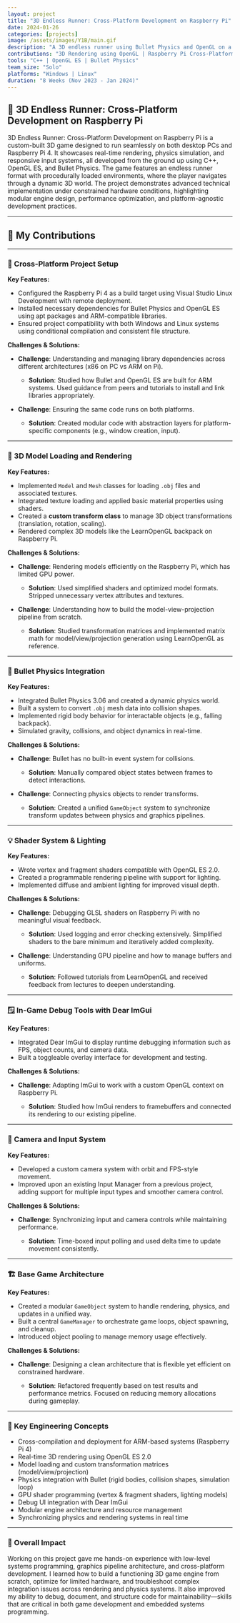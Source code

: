 ```yaml
---
layout: project
title: "3D Endless Runner: Cross-Platform Development on Raspberry Pi"
date: 2024-01-26
categories: [projects]
image: /assets/images/Y1B/main.gif
description: "A 3D endless runner using Bullet Physics and OpenGL on a Raspberry Pi"
contributions: "3D Rendering using OpenGL | Raspberry Pi Cross-Platform Development | Physics System using Bullet"
tools: "C++ | OpenGL ES | Bullet Physics"
team_size: "Solo"
platforms: "Windows | Linux"
duration: "8 Weeks (Nov 2023 - Jan 2024)"
---
```


## 🏃 3D Endless Runner: Cross-Platform Development on Raspberry Pi

3D Endless Runner: Cross-Platform Development on Raspberry Pi is a custom-built 3D game designed to run seamlessly on both desktop PCs and Raspberry Pi 4. It showcases real-time rendering, physics simulation, and responsive input systems, all developed from the ground up using C++, OpenGL ES, and Bullet Physics. The game features an endless runner format with procedurally loaded environments, where the player navigates through a dynamic 3D world. The project demonstrates advanced technical implementation under constrained hardware conditions, highlighting modular engine design, performance optimization, and platform-agnostic development practices.

---

## 🔨 My Contributions

---

### 🥧 Cross-Platform Project Setup

**Key Features:**

* Configured the Raspberry Pi 4 as a build target using Visual Studio Linux Development with remote deployment.
* Installed necessary dependencies for Bullet Physics and OpenGL ES using apt packages and ARM-compatible libraries.
* Ensured project compatibility with both Windows and Linux systems using conditional compilation and consistent file structure.

**Challenges & Solutions:**

* **Challenge**: Understanding and managing library dependencies across different architectures (x86 on PC vs ARM on Pi).

  * **Solution**: Studied how Bullet and OpenGL ES are built for ARM systems. Used guidance from peers and tutorials to install and link libraries appropriately.
* **Challenge**: Ensuring the same code runs on both platforms.

  * **Solution**: Created modular code with abstraction layers for platform-specific components (e.g., window creation, input).

---

### 🌵 3D Model Loading and Rendering

**Key Features:**

* Implemented `Model` and `Mesh` classes for loading `.obj` files and associated textures.
* Integrated texture loading and applied basic material properties using shaders.
* Created a **custom transform class** to manage 3D object transformations (translation, rotation, scaling).
* Rendered complex 3D models like the LearnOpenGL backpack on Raspberry Pi.

**Challenges & Solutions:**

* **Challenge**: Rendering models efficiently on the Raspberry Pi, which has limited GPU power.

  * **Solution**: Used simplified shaders and optimized model formats. Stripped unnecessary vertex attributes and textures.
* **Challenge**: Understanding how to build the model-view-projection pipeline from scratch.

  * **Solution**: Studied transformation matrices and implemented matrix math for model/view/projection generation using LearnOpenGL as reference.

---

### 🔫 Bullet Physics Integration

**Key Features:**

* Integrated Bullet Physics 3.06 and created a dynamic physics world.
* Built a system to convert `.obj` mesh data into collision shapes.
* Implemented rigid body behavior for interactable objects (e.g., falling backpack).
* Simulated gravity, collisions, and object dynamics in real-time.

**Challenges & Solutions:**

* **Challenge**: Bullet has no built-in event system for collisions.

  * **Solution**: Manually compared object states between frames to detect interactions.
* **Challenge**: Connecting physics objects to render transforms.

  * **Solution**: Created a unified `GameObject` system to synchronize transform updates between physics and graphics pipelines.

---

### 💡 Shader System & Lighting

**Key Features:**

* Wrote vertex and fragment shaders compatible with OpenGL ES 2.0.
* Created a programmable rendering pipeline with support for lighting.
* Implemented diffuse and ambient lighting for improved visual depth.

**Challenges & Solutions:**

* **Challenge**: Debugging GLSL shaders on Raspberry Pi with no meaningful visual feedback.

  * **Solution**: Used logging and error checking extensively. Simplified shaders to the bare minimum and iteratively added complexity.
* **Challenge**: Understanding GPU pipeline and how to manage buffers and uniforms.

  * **Solution**: Followed tutorials from LearnOpenGL and received feedback from lectures to deepen understanding.

---

### 🪟 In-Game Debug Tools with Dear ImGui

**Key Features:**

* Integrated Dear ImGui to display runtime debugging information such as FPS, object counts, and camera data.
* Built a toggleable overlay interface for development and testing.

**Challenges & Solutions:**

* **Challenge**: Adapting ImGui to work with a custom OpenGL context on Raspberry Pi.

  * **Solution**: Studied how ImGui renders to framebuffers and connected its rendering to our existing pipeline.

---

### 🎥 Camera and Input System

**Key Features:**

* Developed a custom camera system with orbit and FPS-style movement.
* Improved upon an existing Input Manager from a previous project, adding support for multiple input types and smoother camera control.

**Challenges & Solutions:**

* **Challenge**: Synchronizing input and camera controls while maintaining performance.

  * **Solution**: Time-boxed input polling and used delta time to update movement consistently.

---

### 🏗️ Base Game Architecture

**Key Features:**

* Created a modular `GameObject` system to handle rendering, physics, and updates in a unified way.
* Built a central `GameManager` to orchestrate game loops, object spawning, and cleanup.
* Introduced object pooling to manage memory usage effectively.

**Challenges & Solutions:**

* **Challenge**: Designing a clean architecture that is flexible yet efficient on constrained hardware.

  * **Solution**: Refactored frequently based on test results and performance metrics. Focused on reducing memory allocations during gameplay.

---

### 🧠 Key Engineering Concepts

* Cross-compilation and deployment for ARM-based systems (Raspberry Pi 4)
* Real-time 3D rendering using OpenGL ES 2.0
* Model loading and custom transformation matrices (model/view/projection)
* Physics integration with Bullet (rigid bodies, collision shapes, simulation loop)
* GPU shader programming (vertex & fragment shaders, lighting models)
* Debug UI integration with Dear ImGui
* Modular engine architecture and resource management
* Synchronizing physics and rendering systems in real time

---

### 🎯 Overall Impact

Working on this project gave me hands-on experience with low-level systems programming, graphics pipeline architecture, and cross-platform development. I learned how to build a functioning 3D game engine from scratch, optimize for limited hardware, and troubleshoot complex integration issues across rendering and physics systems. It also improved my ability to debug, document, and structure code for maintainability—skills that are critical in both game development and embedded systems programming.